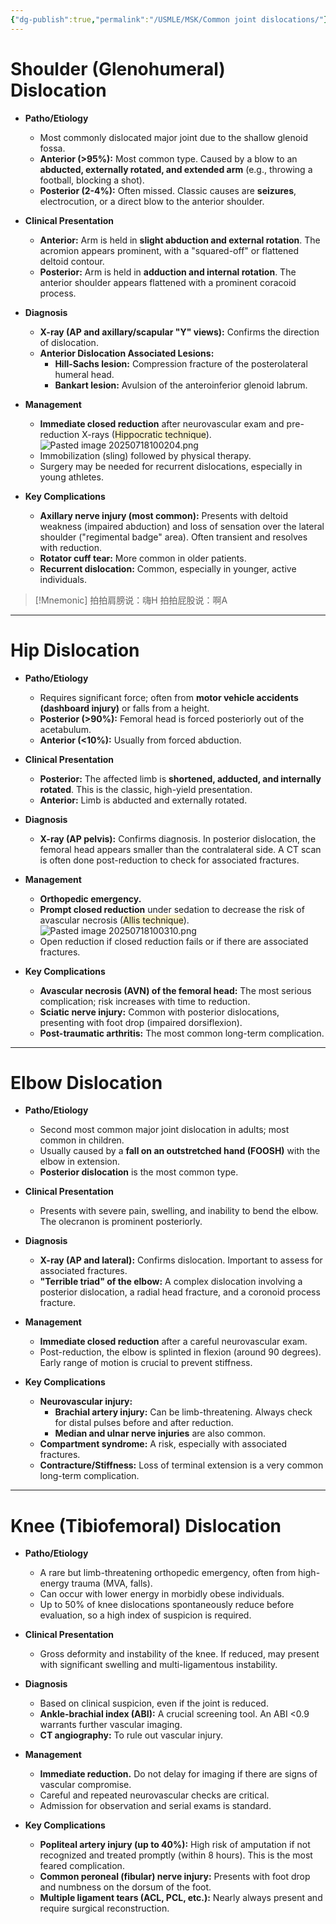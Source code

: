 ```yaml
---
{"dg-publish":true,"permalink":"/USMLE/MSK/Common joint dislocations/"}
---
```


# Shoulder (Glenohumeral) Dislocation

-   **Patho/Etiology**
    -   Most commonly dislocated major joint due to the shallow glenoid fossa.
    -   **Anterior (>95%):** Most common type. Caused by a blow to an **abducted, externally rotated, and extended arm** (e.g., throwing a football, blocking a shot).
    -   **Posterior (2-4%):** Often missed. Classic causes are **seizures**, electrocution, or a direct blow to the anterior shoulder.

-   **Clinical Presentation**
    -   **Anterior:** Arm is held in **slight abduction and external rotation**. The acromion appears prominent, with a "squared-off" or flattened deltoid contour.
    -   **Posterior:** Arm is held in **adduction and internal rotation**. The anterior shoulder appears flattened with a prominent coracoid process.

-   **Diagnosis**
    -   **X-ray (AP and axillary/scapular "Y" views):** Confirms the direction of dislocation.
    -   **Anterior Dislocation Associated Lesions:**
        -   **Hill-Sachs lesion:** Compression fracture of the posterolateral humeral head.
        -   **Bankart lesion:** Avulsion of the anteroinferior glenoid labrum.

-   **Management**
    -   **Immediate closed reduction** after neurovascular exam and pre-reduction X-rays (<span style="background:rgba(240, 200, 0, 0.2)">Hippocratic technique</span>).![Pasted image 20250718100204.png](/img/user/appendix/Pasted%20image%2020250718100204.png)
    -   Immobilization (sling) followed by physical therapy.
    -   Surgery may be needed for recurrent dislocations, especially in young athletes.

-   **Key Complications**
    -   **Axillary nerve injury (most common):** Presents with deltoid weakness (impaired abduction) and loss of sensation over the lateral shoulder ("regimental badge" area). Often transient and resolves with reduction.
    -   **Rotator cuff tear:** More common in older patients.
    -   **Recurrent dislocation:** Common, especially in younger, active individuals.

>[!Mnemonic] 
>拍拍肩膀说：嗨H
>拍拍屁股说：啊A


---
# Hip Dislocation

-   **Patho/Etiology**
    -   Requires significant force; often from **motor vehicle accidents (dashboard injury)** or falls from a height.
    -   **Posterior (>90%):** Femoral head is forced posteriorly out of the acetabulum.
    -   **Anterior (<10%):** Usually from forced abduction.

-   **Clinical Presentation**
    -   **Posterior:** The affected limb is **shortened, adducted, and internally rotated**. This is the classic, high-yield presentation.
    -   **Anterior:** Limb is abducted and externally rotated.

-   **Diagnosis**
    -   **X-ray (AP pelvis):** Confirms diagnosis. In posterior dislocation, the femoral head appears smaller than the contralateral side. A CT scan is often done post-reduction to check for associated fractures.

-   **Management**
    -   **Orthopedic emergency.**
    -   **Prompt closed reduction** under sedation to decrease the risk of avascular necrosis (<span style="background:rgba(240, 200, 0, 0.2)">Allis technique</span>).![Pasted image 20250718100310.png](/img/user/appendix/Pasted%20image%2020250718100310.png)
    -   Open reduction if closed reduction fails or if there are associated fractures.

-   **Key Complications**
    -   **Avascular necrosis (AVN) of the femoral head:** The most serious complication; risk increases with time to reduction.
    -   **Sciatic nerve injury:** Common with posterior dislocations, presenting with foot drop (impaired dorsiflexion).
    -   **Post-traumatic arthritis:** The most common long-term complication.

---
# Elbow Dislocation

-   **Patho/Etiology**
    -   Second most common major joint dislocation in adults; most common in children.
    -   Usually caused by a **fall on an outstretched hand (FOOSH)** with the elbow in extension.
    -   **Posterior dislocation** is the most common type.

-   **Clinical Presentation**
    -   Presents with severe pain, swelling, and inability to bend the elbow. The olecranon is prominent posteriorly.

-   **Diagnosis**
    -   **X-ray (AP and lateral):** Confirms dislocation. Important to assess for associated fractures.
    -   **"Terrible triad" of the elbow:** A complex dislocation involving a posterior dislocation, a radial head fracture, and a coronoid process fracture.

-   **Management**
    -   **Immediate closed reduction** after a careful neurovascular exam.
    -   Post-reduction, the elbow is splinted in flexion (around 90 degrees). Early range of motion is crucial to prevent stiffness.

-   **Key Complications**
    -   **Neurovascular injury:**
        -   **Brachial artery injury:** Can be limb-threatening. Always check for distal pulses before and after reduction.
        -   **Median and ulnar nerve injuries** are also common.
    -   **Compartment syndrome:** A risk, especially with associated fractures.
    -   **Contracture/Stiffness:** Loss of terminal extension is a very common long-term complication.

---
# Knee (Tibiofemoral) Dislocation

-   **Patho/Etiology**
    -   A rare but limb-threatening orthopedic emergency, often from high-energy trauma (MVA, falls).
    -   Can occur with lower energy in morbidly obese individuals.
    -   Up to 50% of knee dislocations spontaneously reduce before evaluation, so a high index of suspicion is required.

-   **Clinical Presentation**
    -   Gross deformity and instability of the knee. If reduced, may present with significant swelling and multi-ligamentous instability.

-   **Diagnosis**
    -   Based on clinical suspicion, even if the joint is reduced.
    -   **Ankle-brachial index (ABI):** A crucial screening tool. An ABI <0.9 warrants further vascular imaging.
    -   **CT angiography:** To rule out vascular injury.

-   **Management**
    -   **Immediate reduction.** Do not delay for imaging if there are signs of vascular compromise.
    -   Careful and repeated neurovascular checks are critical.
    -   Admission for observation and serial exams is standard.

-   **Key Complications**
    -   **Popliteal artery injury (up to 40%):** High risk of amputation if not recognized and treated promptly (within 8 hours). This is the most feared complication.
    -   **Common peroneal (fibular) nerve injury:** Presents with foot drop and numbness on the dorsum of the foot.
    -   **Multiple ligament tears (ACL, PCL, etc.):** Nearly always present and require surgical reconstruction.
